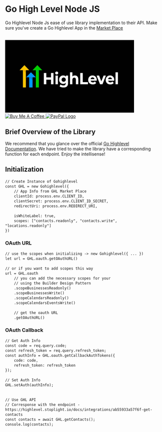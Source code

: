 # Go High Level Node JS
Go Highlevel Node Js ease of use library implementation to their API. Make sure you've create a Go Highlevel App in the <a href="https://marketplace.gohighlevel.com/" target="_blank">Market Place</a>

<br/>
<img src="/ghl.jpg" alt="Highlevel" width="420">
<br/>


<a href="https://www.buymeacoffee.com/m2kdevelopments" target="_blank">
    <img src="https://cdn.buymeacoffee.com/buttons/v2/default-yellow.png" alt="Buy Me A Coffee" style="height: 60px !important;width: 217px !important;" />
</a>

<a href="https://paypal.me/m2kdevelopment" target="_blank">
    <img src="https://www.paypalobjects.com/webstatic/mktg/logo/pp_cc_mark_111x69.jpg" alt="PayPal Logo" />
</a>




## Brief Overview of the Library
We recommend that you glance over the official <a href="https://highlevel.stoplight.io/docs/integrations/0443d7d1a4bd0-overview" target="_blank">Go Highlevel Documentation</a>. We have tried to make the library have a corresponding function for each endpoint. Enjoy the intellisense!




## Initialization
```
// Create Instance of Gohighlevel
const GHL = new Gohighlevel({
    // App Info from GHL Market Place
    clientId: process.env.CLIENT_ID,
    clientSecret: process.env.CLIENT_ID_SECRET,
    redirectUri: process.env.REDIRECT_URI,
    
    isWhiteLabel: true,
    scopes: ["contacts.readonly", "contacts.write", "locations.readonly"]
})
```



### OAuth URL
```
// use the scopes when initializing -> new Gohighlevel({ ... })
let url = GHL.oauth.getOAuthURL()
    
// or if you want to add scopes this way
url = GHL.oauth
    // you can add the necessary scopes for your 
    // using the Builder Design Pattern
    .scopeBusinessesReadonly()
    .scopeBusinessesWrite()
    .scopeCalendarsReadonly()
    .scopeCalendarsEventsWrite()

    // get the oauth URL
    .getOAuthURL()

```



### OAuth Callback
```
// Get Auth Info
const code = req.query.code;
const refresh_token = req.query.refresh_token;
const authInfo = GHL.oauth.getCallbackAuthTokens({
    code: code,
    refresh_token: refresh_token
});

// Set Auth Info
GHL.setAuth(authInfo);


// Use GHL API
// Corresponse with the endpoint - https://highlevel.stoplight.io/docs/integrations/ab55933a57f6f-get-contacts
const contacts = await GHL.getContacts();
console.log(contacts);
```

